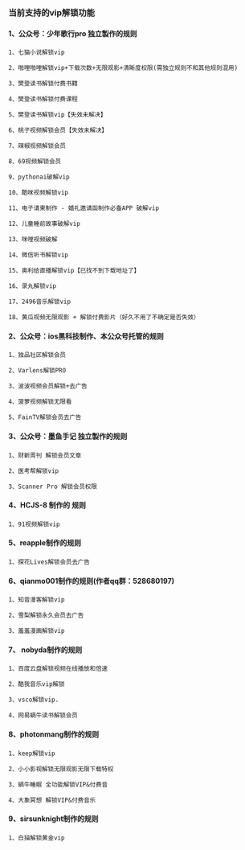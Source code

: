 ### 当前支持的vip解锁功能

#### 1、公众号：少年歌行pro 独立製作的规则
```
1、七猫小说解锁vip

2、啪哩啪哩解锁vip+下载次数+无限观影+清晰度权限(需独立规则不和其他规则混用)

3、樊登读书解锁付费书籍

4、樊登读书解锁付费课程

5、樊登读书解锁vip【失效未解决】

6、桃子视频解锁会员【失效未解决】

7、辣椒视频解锁会员

8、69视频解锁会员

9、pythonai破解vip

10、酷咪视频解锁vip

11、电子请柬制作 - 婚礼邀请函制作必备APP 破解vip

12、儿童睡前故事破解vip

13、咪哩视频破解

14、微信听书解锁vip

15、奥利给直播解锁vip【已找不到下载地址了】

16、录丸解锁vip

17、2496音乐解锁vip

18、黄瓜视频无限观影 + 解锁付费影片（好久不用了不确定是否失效）
```
#### 2、公众号：ios黑科技制作、本公众号托管的规则
```
1、独品社区解锁会员

2、Varlens解锁PRO

3、波波视频会员解锁+去广告

4、菠萝视频解锁无限看

5、FainTV解锁会员去广告
```
#### 3、公众号：墨鱼手记 独立製作的规则
```
1、财新周刊 解锁会员文章

2、医考帮解锁vip

3、Scanner Pro 解锁会员权限
```
#### 4、HCJS-8 制作的 规则
```
1、91视频解锁vip
```
#### 5、reapple制作的规则
```
1、探花Lives解锁会员去广告
```
#### 6、qianmo001制作的规则(作者qq群：528680197)
```
1、知音漫客解锁vip

2、雪梨解锁永久会员去广告

3、羞羞漫画解锁vip
```
#### 7、 nobyda制作的规则
```
1、百度云盘解锁视频在线播放和倍速

2、酷我音乐vip解锁

3、vsco解锁vip.

4、网易蜗牛读书解锁会员
```
#### 8、photonmang制作的规则
```
1、keep解锁vip

2、小小影视解锁无限观影无限下载特权

3、蜗牛睡眠 全功能解锁VIP&付费音

4、大象冥想 解锁VIP&付费音乐
```
#### 9、sirsunknight制作的规则
```
1、白描解锁黄金vip
```

